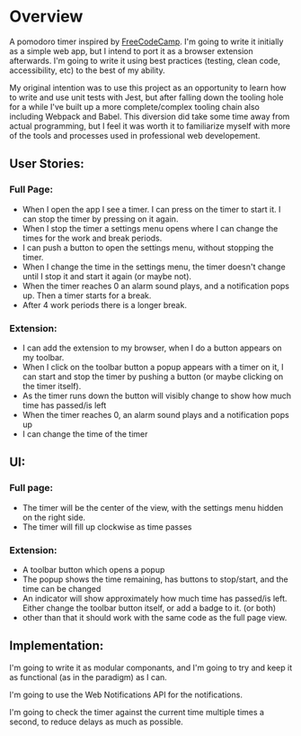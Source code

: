 # Overview

A pomodoro timer inspired by [FreeCodeCamp](https://www.freecodecamp.com). I'm going to write it initially as a simple web app, but I intend to port it as a browser extension afterwards. I'm going to write it using best practices (testing, clean code, accessibility, etc) to the best of my ability.

My original intention was to use this project as an opportunity to learn how to write and use unit tests with Jest, but after falling down the tooling hole for a while I've built up a more complete/complex tooling chain also including Webpack and Babel. This diversion did take some time away from actual programming, but I feel it was worth it to familiarize myself with more of the tools and processes used in professional web developement.


## User Stories:

 ### Full Page:
 - When I open the app I see a timer. I can press on the timer to start it. I can stop the timer by pressing on it again.
 - When I stop the timer a settings menu opens where I can change the times for the work and break periods.
 - I can push a button to open the settings menu, without stopping the timer.
 - When I change the time in the settings menu, the timer doesn't change until I stop it and start it again (or maybe not).
 - When the timer reaches 0 an alarm sound plays, and a notification pops up. Then a timer starts for a break.
 - After 4 work periods there is a longer break.

 ### Extension:
 - I can add the extension to my browser, when I do a button appears on my toolbar.
 - When I click on the toolbar button a popup appears with a timer on it, I can start and stop the timer by pushing a button (or maybe clicking on the timer itself).
 - As the timer runs down the button will visibly change to show how much time has passed/is left
 - When the timer reaches 0, an alarm sound plays and a notification pops up
 - I can change the time of the timer


## UI:

 ### Full page: 
 - The timer will be the center of the view, with the settings menu hidden on the right side.
 - The timer will fill up clockwise as time passes

 ### Extension:
 - A toolbar button which opens a popup
 - The popup shows the time remaining, has buttons to stop/start, and the time can be changed
 - An indicator will show approximately how much time has passed/is left. Either change the toolbar button itself, or add a badge to it. (or both)
 - other than that it should work with the same code as the full page view.


## Implementation:

I'm going to write it as modular componants, and I'm going to try and keep it as functional (as in the paradigm) as I can.

I'm going to use the Web Notifications API for the notifications.

I'm going to check the timer against the current time multiple times a second, to reduce delays as much as possible.